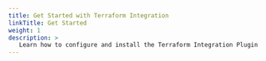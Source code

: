 ```yaml
---
title: Get Started with Terraform Integration
linkTitle: Get Started
weight: 1
description: >
   Learn how to configure and install the Terraform Integration Plugin for Spinnaker and Armory Continuous Deployment. 
---
```


